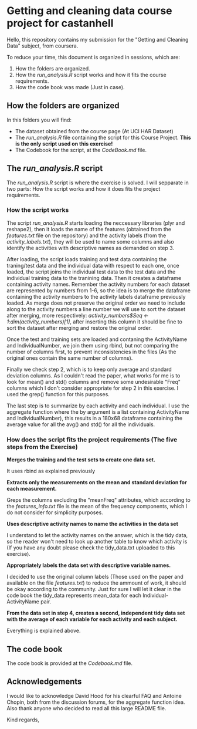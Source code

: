 # Getting and cleaning data course project for castanhell

Hello, this repository contains my submission for the "Getting and Cleaning Data" subject, from coursera.

To reduce your time, this document is organized in sessions, which are:

1. How the folders are organized.
2. How the *run_analysis.R* script works and how it fits the course requirements.
3. How the code book was made (Just in case).

## How the folders are organized

In this folders you will find:

* The dataset obtained from the course page (At UCI HAR Dataset)
* The *run_analysis.R* file containing the script for this Course Project. **This is the only script used on this exercise!**
* The Codebook for the script, at the *CodeBook.md* file.

## The *run_analysis.R* script

The *run_analysis.R* script is where the exercise is solved. I will sepparate in two parts: How the script works and
how it does fits the project requirements.

### How the script works

The script *run_analysis.R* starts loading the neccessary libraries (plyr and reshape2), then it loads the name of the features (obtained
from the *features.txt* file on the repository) and the activity labels (from the *activity_labels.txt*), they will be used to name some columns
and also identify the activities with descriptive names as demanded on step 3.

After loading, the script loads training and test data containing the traning/test data and the individual data with respect to each one, once loaded, the script joins the individual test data to the test data and the individual training data to the tranining data. Then it creates a dataframe containing activity names. Remember the activity numbers for each dataset are represented by numbers from 1-6, so the idea is to merge the dataframe containing the activity numbers to the activity labels dataframe previously loaded. As merge does not preserve the original order we need to include along to the activity numbers a line number we will use to sort the dataset after merging, more respectively: *activity_numbers$Seq <- 1:dim(activity_numbers)[1]*, after inserting this column it should be fine to sort the dataset after merging and restore the original order.

Once the test and training sets are loaded and contaning the ActivityName and IndividualNumber, we join them using rbind, but not comparing the number of columns first, to prevent inconsistencies in the files (As the original ones contain the same number of columns).

Finally we check step 2, which is to keep only average and standard deviation columns. As I couldn't read the paper, what works for me is to look for mean() and std() columns and remove some undesirable "Freq" columns which I don't consider appropriate for step 2 in this exercise. I used the grep() function for this purposes.

The last step is to summarize by each activity and each individual. I use the aggregate function where the by argument is a list containing ActivityName and IndividualNumber), this results in a 180x68 dataframe containing the average value for all the avg() and std() for all the individuals. 
 
### How does the script fits the project requirements (The five steps from the Exercise)

**Merges the training and the test sets to create one data set.**

It uses rbind as explained previously

**Extracts only the measurements on the mean and standard deviation for each measurement.**

Greps the columns excluding the "meanFreq" attributes, which according to the *features_info.txt* file is the mean of the frequency components,
which I do not consider for simplicity purposes.

**Uses descriptive activity names to name the activities in the data set**

I understand to let the activity names on the answer, which is the tidy data, so the reader won't need to look up another table to know 
which activity is (If you have any doubt please check the tidy_data.txt uploaded to this exercise).

**Appropriately labels the data set with descriptive variable names.**

I decided to use the original column labels (Those used on the paper and available on the file *features.txt*)  to reduce the ammount of work, it should be okay according to the community. Just for sure I will let it clear in the code book the tidy_data represents mean_data for each Individual-ActivityName pair.

**From the data set in step 4, creates a second, independent tidy data set with the average of each variable for each activity and each subject.**

Everything is explained above. 

## The code book

The code book is provided at the *Codebook.md* file.

## Acknowledgements

I would like to acknowledge David Hood for his clearful FAQ and Antoine Chopin, both from the discussion forums, for the aggregate function idea. Also thank anyone who decided to read all this large README file.

Kind regards,
